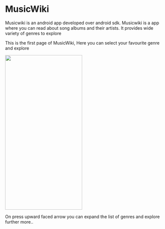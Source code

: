 # MusicWiki

Musicwiki is an android app developed over android sdk.
Musicwiki is a app where you can read about song albums and their artists. It provides wide variety of genres to explore


<p>This is the first page of MusicWiki, Here you can select your favourite genre and explore</p>

<img src="https://firebasestorage.googleapis.com/v0/b/themillennialenewspaper-c24d3.appspot.com/o/GG_app%2FFrontPage.png?alt=media&token=511d5bd9-dc40-4258-a09c-55f502fbfe7b" width="250" height="500" />

<p>On press upward faced arrow you can expand the list of genres and explore further more..</p>
